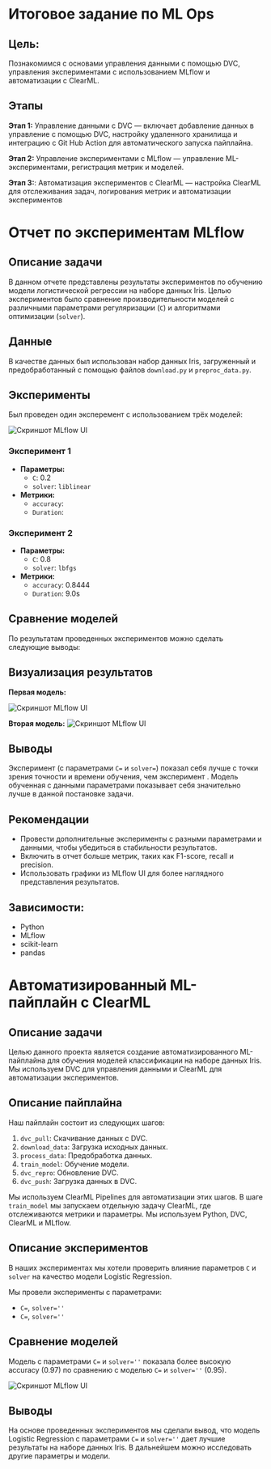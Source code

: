 # **Итоговое задание по ML Ops**
## Цель:

Познакомимся с основами управления данными с помощью DVC, управления экспериментами с использованием MLflow и автоматизации с ClearML. 

## Этапы

**Этап 1:** Управление данными с DVC — включает добавление данных в управление с помощью DVC, настройку удаленного хранилища и интеграцию с Git Hub Action для автоматического запуска пайплайна.

**Этап 2:** Управление экспериментами с MLflow — управление ML-экспериментами, регистрация метрик и моделей.

**Этап 3:**: Автоматизация экспериментов с ClearML — настройка ClearML для отслеживания задач, логирования метрик и автоматизации экспериментов

# Отчет по экспериментам MLflow

## Описание задачи

В данном отчете представлены результаты экспериментов по обучению модели логистической регрессии на наборе данных Iris. Целью экспериментов было сравнение производительности моделей с различными параметрами регуляризации (`C`) и алгоритмами оптимизации (`solver`).

## Данные

В качестве данных был использован набор данных Iris, загруженный и предобработанный с помощью файлов `download.py` и `preproc_data.py`.

## Эксперименты

Был проведен один эксперемент с использованием трёх моделей:

![Скриншот MLflow UI]()

### Эксперимент 1

*   **Параметры:**
    *   `C`: 0.2
    *   `solver`: `liblinear`
*   **Метрики:**
    *   `accuracy`: 
    *   `Duration`: 

### Эксперимент 2

*   **Параметры:**
    *   `C`: 0.8
    *   `solver`: `lbfgs`
*   **Метрики:**
    *   `accuracy`: 0.8444
    *   `Duration`: 9.0s

## Сравнение моделей

По результатам проведенных экспериментов можно сделать следующие выводы:



## Визуализация результатов

**Первая модель:**


![Скриншот MLflow UI]()


**Вторая модель:**
![Скриншот MLflow UI]()


## Выводы

Эксперимент  (с параметрами `C=` и `solver=`) показал себя лучше с точки зрения точности и времени обучения, чем эксперимент . Модель обученная с данными параметрами показывает себя значительно лучше в данной постановке задачи.

## Рекомендации

*   Провести дополнительные эксперименты с разными параметрами и данными, чтобы убедиться в стабильности результатов.
*   Включить в отчет больше метрик, таких как F1-score, recall и precision.
*   Использовать графики из MLflow UI для более наглядного представления результатов.

## Зависимости:

* Python
* MLflow
* scikit-learn
* pandas


# Автоматизированный ML-пайплайн с ClearML

## Описание задачи

Целью данного проекта является создание автоматизированного ML-пайплайна для обучения моделей классификации на наборе данных Iris. Мы используем DVC для управления данными и ClearML для автоматизации экспериментов.

## Описание пайплайна

Наш пайплайн состоит из следующих шагов:
1.  `dvc_pull`: Скачивание данных с DVC.
2.  `download_data`: Загрузка исходных данных.
3.  `process_data`: Предобработка данных.
4.  `train_model`: Обучение модели.
5.  `dvc_repro`: Обновление DVC.
6.  `dvc_push`: Загрузка данных в DVC.

Мы используем ClearML Pipelines для автоматизации этих шагов. В шаге `train_model` мы запускаем отдельную задачу ClearML, где отслеживаются метрики и параметры. Мы используем Python, DVC, ClearML и MLflow.

## Описание экспериментов

В наших экспериментах мы хотели проверить влияние параметров `C` и `solver` на качество модели Logistic Regression.

Мы провели эксперименты с параметрами:
*   `C=`, `solver=''`
*   `C=`, `solver=''`

## Сравнение моделей

Модель с параметрами `C=` и `solver=''` показала более высокую accuracy (0.97) по сравнению с моделью `C=` и `solver=''` (0.95).

![Скриншот MLflow UI]()

## Выводы

На основе проведенных экспериментов мы сделали вывод, что модель Logistic Regression с параметрами `C=` и `solver=''` дает лучшие результаты на наборе данных Iris. В дальнейшем можно исследовать другие параметры и модели.